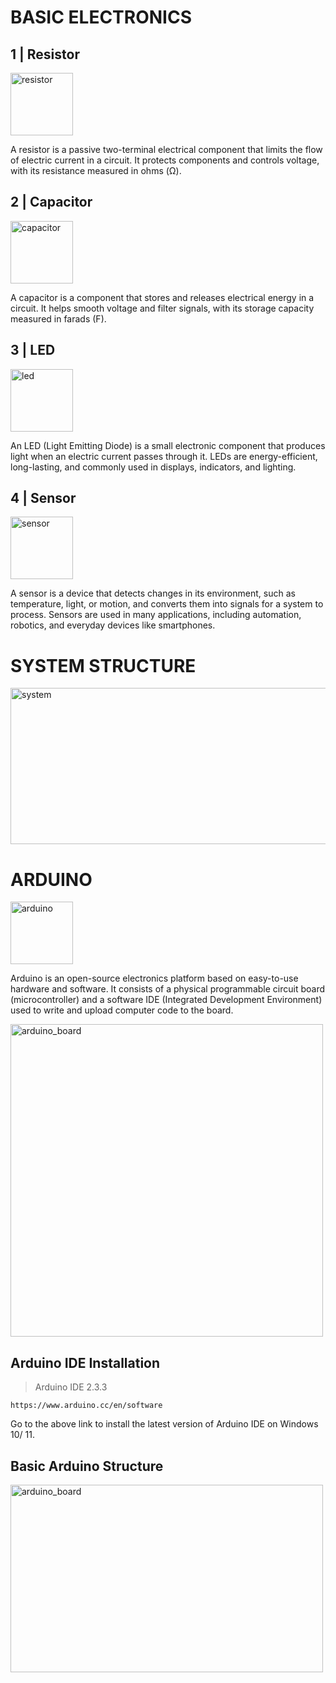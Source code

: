 # **BASIC ELECTRONICS**

## **1 | Resistor**

<img src="https://cdn-icons-png.flaticon.com/128/1482/1482822.png" alt="resistor" width="100" height="100">

A resistor is a passive two-terminal electrical component that limits the flow of electric current in a circuit. It protects components and controls voltage, with its resistance measured in ohms (Ω).

## **2 | Capacitor**

<img src="https://cdn-icons-png.flaticon.com/128/2479/2479538.png" alt="capacitor" width="100" height="100">

A capacitor is a component that stores and releases electrical energy in a circuit. It helps smooth voltage and filter signals, with its storage capacity measured in farads (F).

## **3 | LED**

<img src="https://cdn-icons-png.flaticon.com/128/2338/2338767.png" alt="led" width="100" height="100">

An LED (Light Emitting Diode) is a small electronic component that produces light when an electric current passes through it. LEDs are energy-efficient, long-lasting, and commonly used in displays, indicators, and lighting.

## **4 | Sensor**

<img src="https://cdn-icons-png.flaticon.com/128/2803/2803636.png" alt="sensor" width="100" height="100">

A sensor is a device that detects changes in its environment, such as temperature, light, or motion, and converts them into signals for a system to process. Sensors are used in many applications, including automation, robotics, and everyday devices like smartphones.


# **SYSTEM STRUCTURE**

<img src="https://github.com/user-attachments/assets/69937e0b-5e6e-4cbc-93e7-9c8daea6348b" alt="system" width="600" height="250">

# ARDUINO   
<img src="https://static-00.iconduck.com/assets.00/apps-arduino-icon-2048x2048-42m5bo99.png" alt="arduino" width="100" height="100"> 

Arduino  is an open-source electronics platform based on easy-to-use hardware and software. It consists of a physical programmable circuit board (microcontroller) and a software IDE (Integrated Development Environment) used to write and upload computer code to the board.

<img src="https://docs.arduino.cc/static/6ec5e4c2a6c0e9e46389d4f6dc924073/a6d36/Pinout-UNOrev3_latest.png" alt="arduino_board" width="500" height="500">

## Arduino IDE Installation
> Arduino IDE 2.3.3

``` 
https://www.arduino.cc/en/software
```

Go to the above link to install the latest version of Arduino IDE on Windows 10/ 11.

## Basic Arduino Structure

<img src="https://i0.wp.com/www.programmingelectronics.com/wp-content/uploads/2019/03/void_setup_loop_2.png" alt="arduino_board" width="500" height="300">
